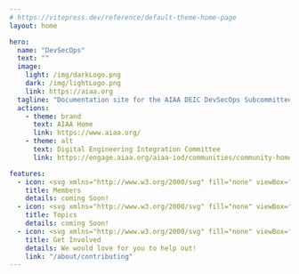 ```yaml
---
# https://vitepress.dev/reference/default-theme-home-page
layout: home

hero:
  name: "DevSecOps"
  text: ""
  image:
    light: /img/darkLogo.png
    dark: /img/lightLogo.png
    link: https://aiaa.org
  tagline: "Documentation site for the AIAA DEIC DevSecOps Subcommittee"
  actions:
    - theme: brand
      text: AIAA Home
      link: https://www.aiaa.org/
    - theme: alt
      text: Digital Engineering Integration Committee
      link: https://engage.aiaa.org/aiaa-iod/communities/community-home?CommunityKey=a07dc652-85f5-4701-b09f-bbcdb62e533e

features:
  - icon: <svg xmlns="http://www.w3.org/2000/svg" fill="none" viewBox="0 0 24 24" stroke-width="1.5" stroke="currentColor" class="w-8 h-8"><path stroke-linecap="round" stroke-linejoin="round" d="M15 19.128a9.38 9.38 0 002.625.372 9.337 9.337 0 004.121-.952 4.125 4.125 0 00-7.533-2.493M15 19.128v-.003c0-1.113-.285-2.16-.786-3.07M15 19.128v.106A12.318 12.318 0 018.624 21c-2.331 0-4.512-.645-6.374-1.766l-.001-.109a6.375 6.375 0 0111.964-3.07M12 6.375a3.375 3.375 0 11-6.75 0 3.375 3.375 0 016.75 0zm8.25 2.25a2.625 2.625 0 11-5.25 0 2.625 2.625 0 015.25 0z" /></svg>
    title: Members
    details: coming Soon!
  - icon: <svg xmlns="http://www.w3.org/2000/svg" fill="none" viewBox="0 0 24 24" stroke-width="1.5" stroke="currentColor" class="w-8 h-8"><path stroke-linecap="round" stroke-linejoin="round" d="M20.25 14.15v4.25c0 1.094-.787 2.036-1.872 2.18-2.087.277-4.216.42-6.378.42s-4.291-.143-6.378-.42c-1.085-.144-1.872-1.086-1.872-2.18v-4.25m16.5 0a2.18 2.18 0 00.75-1.661V8.706c0-1.081-.768-2.015-1.837-2.175a48.114 48.114 0 00-3.413-.387m4.5 8.006c-.194.165-.42.295-.673.38A23.978 23.978 0 0112 15.75c-2.648 0-5.195-.429-7.577-1.22a2.016 2.016 0 01-.673-.38m0 0A2.18 2.18 0 013 12.489V8.706c0-1.081.768-2.015 1.837-2.175a48.111 48.111 0 013.413-.387m7.5 0V5.25A2.25 2.25 0 0013.5 3h-3a2.25 2.25 0 00-2.25 2.25v.894m7.5 0a48.667 48.667 0 00-7.5 0M12 12.75h.008v.008H12v-.008z" /></svg>
    title: Topics
    details: coming Soon!
  - icon: <svg xmlns="http://www.w3.org/2000/svg" fill="none" viewBox="0 0 24 24" stroke-width="1.5" stroke="currentColor" class="w-8 h-8"><path stroke-linecap="round" stroke-linejoin="round" d="M16.712 4.33a9.027 9.027 0 011.652 1.306c.51.51.944 1.064 1.306 1.652M16.712 4.33l-3.448 4.138m3.448-4.138a9.014 9.014 0 00-9.424 0M19.67 7.288l-4.138 3.448m4.138-3.448a9.014 9.014 0 010 9.424m-4.138-5.976a3.736 3.736 0 00-.88-1.388 3.737 3.737 0 00-1.388-.88m2.268 2.268a3.765 3.765 0 010 2.528m-2.268-4.796a3.765 3.765 0 00-2.528 0m4.796 4.796c-.181.506-.475.982-.88 1.388a3.736 3.736 0 01-1.388.88m2.268-2.268l4.138 3.448m0 0a9.027 9.027 0 01-1.306 1.652c-.51.51-1.064.944-1.652 1.306m0 0l-3.448-4.138m3.448 4.138a9.014 9.014 0 01-9.424 0m5.976-4.138a3.765 3.765 0 01-2.528 0m0 0a3.736 3.736 0 01-1.388-.88 3.737 3.737 0 01-.88-1.388m2.268 2.268L7.288 19.67m0 0a9.024 9.024 0 01-1.652-1.306 9.027 9.027 0 01-1.306-1.652m0 0l4.138-3.448M4.33 16.712a9.014 9.014 0 010-9.424m4.138 5.976a3.765 3.765 0 010-2.528m0 0c.181-.506.475-.982.88-1.388a3.736 3.736 0 011.388-.88m-2.268 2.268L4.33 7.288m6.406 1.18L7.288 4.33m0 0a9.024 9.024 0 00-1.652 1.306A9.025 9.025 0 004.33 7.288" /></svg>
    title: Get Involved
    details: We would love for you to help out!
    link: "/about/contributing"
---
```

